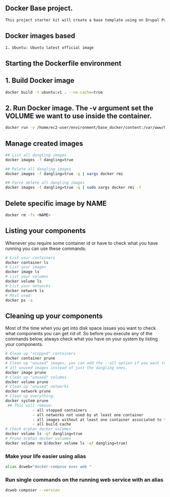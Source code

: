 ## Docker Base project.
```bash
This project starter kit will create a base template using on Drupal Projects
```
## Docker images based
```bash
1. Ubuntu: Ubuntu latest official image
```
## Starting the Dockerfile environment

## 1. Build Docker image
```bash
docker build -t ubuntu:v1 . --no-cache=true
```
## 2. Run Docker image. The -v argument set the VOLUME we want to use inside the container.
```bash
docker run -v /home/ec2-user/environment/base_docker/content:/var/www/html -d -p 8080:80 ubuntu:v1
```
## Manage created images
```bash
## List all dangling images
docker images -f dangling=true

## Delete all dangling images
docker images -f dangling=true -q | xargs docker rmi

## Force delete all dangling images
docker images -f dangling=true -q | sudo xargs docker rmi -f
```
## Delete specific image by NAME
```bash
docker rm -fv <NAME>
```

## Listing your components
Whenever you require some container id or have to check what you have running
you can use these commands:

```bash
# List your containers
docker container ls
# List your images
docker image ls
# List your volumes
docker volume ls
# List your networks
docker network ls
# Most used:
docker ps -a
```
## Cleaning up your components
Most of the time when you get into disk space issues you want to check what
components you can get rid of. So before you execute any of the commands below,
always check what you have on your system by listing your components.

```bash
# Clean up "stopped" containers
docker container prune
# Clean up "unused" images, you can add the --all option if you want to remove
# all unused images instead of just the dangling ones.
docker image prune
# Clean up "unused" volumes
docker volume prune
# Clean up "unused" networks
docker network prune
# Clean up everything:
docker system prune
 ## This will remove:
            - all stopped containers
            - all networks not used by at least one container
            - all images without at least one container associated to them
            - all build cache
# Check orphan docker volumes
docker volume ls -qf dangling=true
# Prune orphan docker volumes
docker volume rm $(docker volume ls -qf dangling=true)
```

### Make your life easier using alias

```bash
alias dcweb="docker-compose exec web "
```

### Run single commands on the running web service with an alias

```bash
dcweb composer --version
```
